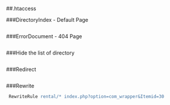 
##.htaccess

###DirectoryIndex - Default Page
```apache
 ```
###ErrorDocument - 404 Page
```apache
 ```
###Hide the list of directory
```apache
 ```
###Redirect
```apache
 ```
###Rewrite
```apache
 RewriteRule rental/* index.php?option=com_wrapper&Itemid=30
 ```



